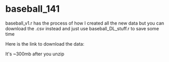 # baseball_141

baseball_v1.r has the process of how I created all the new data but you can download the .csv instead and just use baseball_DL_stuff.r to save some time

Here is the link to download the data: 

It's ~300mb after you unzip

